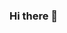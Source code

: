 ### Hi there 👋

<!--
**A5jadAli/A5jadAli** is a ✨ _special_ ✨ repository because its `README.md` (this file) appears on your GitHub profile.

Here are some ideas to get you started:

- 🔭 I’m currently working on AI agents and trying to build a startup based on AI agents. Feel free to reach out to me if you have any ideas.
- 🌱 I’m currently learning MLOps.
- 👯 I’m looking to collaborate on OpenSource ML/AI projects.
- 🤔 I’m looking for help with BE frameworks like FastAPI, Django etc.
- 💬 Ask me about Data analysis, Machine learning, Deep learning, LLMs and OpenSource projects.
- 📫 How to reach me: [LinkedIn Profile](https://linkedin.com/in/asjad-ali-arif), [Email](aliasjid009@gmail.com)
- 😄 Pronouns: He/His/Him
- ⚡ Fun fact: ...
-->
